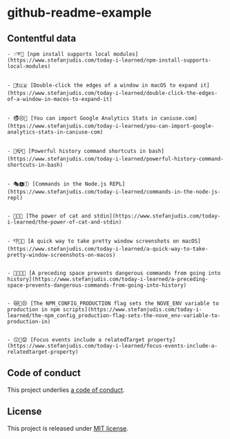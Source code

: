 # github-readme-example

## Contentful data

















































<!-- CONTENTFUL_START -->

    - ☝️➰🚖 [npm install supports local modules](https://www.stefanjudis.com/today-i-learned/npm-install-supports-local-modules)
  

    - 🎱❗️🇬🇧 [Double-click the edges of a window in macOS to expand it](https://www.stefanjudis.com/today-i-learned/double-click-the-edges-of-a-window-in-macos-to-expand-it)
  

    - 🚭😣💙 [You can import Google Analytics Stats in caniuse.com](https://www.stefanjudis.com/today-i-learned/you-can-import-google-analytics-stats-in-caniuse-com)
  

    - 🐑📪🚓 [Powerful history command shortcuts in bash](https://www.stefanjudis.com/today-i-learned/powerful-history-command-shortcuts-in-bash)
  

    - 🎭🅰🕕 [Commands in the Node.js REPL](https://www.stefanjudis.com/today-i-learned/commands-in-the-node-js-repl)
  

    - 🛄😔🚛 [The power of cat and stdin](https://www.stefanjudis.com/today-i-learned/the-power-of-cat-and-stdin)
  

    - 👎🚀🎉 [A quick way to take pretty window screenshots on macOS](https://www.stefanjudis.com/today-i-learned/a-quick-way-to-take-pretty-window-screenshots-on-macos)
  

    - 🐏🇰🇷💒 [A preceding space prevents dangerous commands from going into history](https://www.stefanjudis.com/today-i-learned/a-preceding-space-prevents-dangerous-commands-from-going-into-history)
  

    - 😿🔑😣 [The NPM_CONFIG_PRODUCTION flag sets the NOVE_ENV variable to production in npm scripts](https://www.stefanjudis.com/today-i-learned/the-npm_config_production-flag-sets-the-nove_env-variable-to-production-in)
  

    - 😗🌋😟 [Focus events include a relatedTarget property](https://www.stefanjudis.com/today-i-learned/focus-events-include-a-relatedtarget-property)
  
<!-- CONTENTFUL_END -->
  
  
  
  
  
  
  
  
  
  
  
  
  
  
  
  
  
  
  
  
  
  
  
  
  
  
  
  
  
  
  
  
  
  
  
  
  
  
  
  
  
  
  
  
  
  
  
  

## Code of conduct

This project underlies [a code of conduct](./CODE-OF-CONDUCT.md).

## License

This project is released under [MIT license](./LICENSE).
